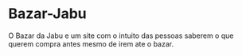 # Bazar-Jabu
O Bazar da Jabu e um site com o intuito das pessoas saberem o que querem compra antes mesmo de irem ate o bazar.
